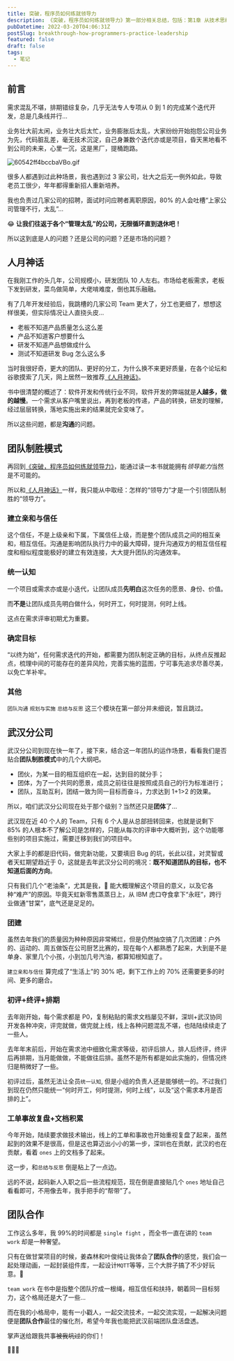 ```yaml
---
title: 突破，程序员如何练就领导力
description: 《突破，程序员如何练就领导力》第一部分相关总结，包括：第1章 从技术思维到领导思维，第2章 突破自我，团队制胜的模式。
pubDatetime: 2022-03-20T04:06:31Z
postSlug: breakthrough-how-programmers-practice-leadership
featured: false
draft: false
tags:
  - 笔记
---
```


## 前言

需求混乱不堪，排期错综复杂，几乎无法专人专项从 0 到 1 的完成某个迭代开发，总是几条线并行...

业务壮大前太闲，业务壮大后太忙，业务膨胀后太乱，大家纷纷开始抱怨公司业务为先，代码脏乱差，毫无技术沉淀，自己身兼数个迭代亦或是项目，昏天黑地看不到公司的未来，心里一沉，这是黑厂，提桶跑路。

![60542ff4bccbaVBo.gif](/images/breakthrough/60542ff4bccbaVBo.gif)

很多人都遇到过此种场景，我也遇到过 3 家公司，壮大之后无一例外如此，导致老员工很少，年年都得重新招人重新培养。

我也负责过几家公司的招聘，面试时问应聘者离职原因，80% 的人会吐槽“上家公司管理不行，太乱”...

😂 **让我们往返于各个“管理太乱”的公司，无限循环直到退休吧！**

所以这到底是人的问题？还是公司的问题？还是市场的问题？

## 人月神话

在我刚工作的头几年，公司规模小，研发团队 10 人左右。市场给老板需求，老板下发到研发，菜鸟做简单，大佬啃难度，倒也其乐融融。

有了几年开发经验后，我跳槽的几家公司 Team 更大了，分工也更细了，想想这样很美，但实际情况让人直挠头皮...

- 老板不知道产品质量怎么这么差
- 产品不知道客户想要什么
- 研发不知道产品想做成什么
- 测试不知道研发 Bug 怎么这么多

当时我很好奇，更大的团队、更好的分工，为什么换不来更好质量，在各个论坛和谷歌摸索了几天，网上居然一致推荐[《人月神话》](https://book.douban.com/subject/1102259/)。

书中很清楚的概述了：软件开发和传统行业不同，软件开发的弊端就是**人越多，做的越慢**。一个需求从客户嘴里说出，再到老板的传递，产品的转换，研发的理解，经过层层转换，落地实施出来的结果就完全变味了。

所以这些问题，都是**沟通**的问题。

## 团队制胜模式

再回到[《突破，程序员如何练就领导力》](https://book.douban.com/subject/30320112/)，能通过读一本书就能拥有*领导能力*当然是不可能的。

所以和[《人月神话》](https://book.douban.com/subject/1102259/)一样，我只能从中取经：怎样的“领导力”才是一个引领团队制胜的“领导力”。

### 建立亲和与信任

这个信任，不是上级亲和下属，下属信任上级，而是整个团队成员之间的相互亲和，相互信任。沟通是影响团队执行力中的最大障碍，提升沟通双方的相互信任程度和相似程度能极好的建立有效连接，大大提升团队的沟通效率。

### 统一认知

一个项目或需求亦或是小迭代，让团队成员**先明白**这次任务的愿景、身份、价值。

而**不是**让团队成员先明白做什么，何时开工，何时提测，何时上线。

这点在需求评审初期尤为重要。

### 确定目标

“以终为始”，任何需求迭代的开始，都需要为团队制定正确的目标，从终点反推起点，梳理中间的可能存在的差异风险，完善实施的蓝图，宁可事先追求尽善尽美，以免亡羊补牢。

### 其他

`团队沟通` `规划与实施` `总结与反思` 这三个模块在第一部分并未细说，暂且跳过。

## 武汉分公司

武汉分公司到现在快一年了，接下来，结合这一年团队的运作场景，看看我们是否贴合**团队制胜模式**中的几个大纲吧。

- 团伙，为某一目的相互组织在一起，达到目的就分手；
- 团体，为了一个共同的愿景，成员之前往往是按照成员自己的行为标准进行；
- 团队，互助互利，团结一致为同一目标而奋斗，力求达到 1+1>2 的效果。

所以，咱们武汉分公司现在处于那个级别？当然还只是**团体**了...

武汉现在近 40 个人的 Team，只有 6 个人是从总部扭转回来，也就是说剩下 85% 的人根本不了解公司是怎样的，只能从每次的评审中大概听到，这个功能哪些别的项目实施过，需要迁移到我们的项目中。

大家上手的都是旧代码，做完新功能，又要填旧 Bug 的坑，长此以往，对灵智或者天虹期望趋近于 0，这就是去年武汉分公司的境况：**既不知道团队的目标，也不知道后面的方向**。

只有我们几个“老油条”，尤其是我，🤔 能大概理解这个项目的意义，以及它各种“难产”的原因。毕竟天虹新零售蒸蒸日上，从 IBM 虎口夺食拿下“永旺”，跨行业做通“甘棠”，底气还是足足的。

### 团建

虽然去年我们的质量因为种种原因非常稀烂，但是仍然抽空搞了几次团建：户外的、运动的、周五做饭在公司厨艺比赛的，现在每个人都熟悉了起来，大到是不是单身、家里几个小孩，小到加几号汽油，都算知根知底了。

`建立亲和与信任` 算完成了“生活上”的 30% 吧，剩下工作上的 70% 还需要更多的时间、更多的磨合。

### 初评+终评+排期

去年刚开始，每个需求都是 P0，复制粘贴的需求文档屡见不鲜，深圳+武汉协同开发各种冲突，评完就做，做完就上线，线上各种问题混乱不堪，也陆陆续续走了一些人。

去年年末前后，开始在需求池中细致化需求等级，初评后排人，排人后终评，终评后再排期，当月能做做，不能做往后排。虽然不是所有都是如此实施的，但情况终归是稍微好了一些。

初评过后，虽然无法让全员`统一认知`, 但是小组的负责人还是能够统一的。不过我们到现在仍然只能统一“何时开工，何时提测，何时上线”，以及“这个需求本月是否排的上”。

### 工单事故复盘+文档积累

今年开始，陆续要求做技术输出，线上的工单和事故也开始重视复盘了起来，虽然起到的效果不是很高，但是这也算迈出小小的第一步，深圳也在贡献，武汉的也在贡献，看着 `ones` 上的文档多了起来。

这一步，和`总结与反思` 倒是粘上了一点边。

远的不说，起码新人入职之后一些流程规范，现在倒是直接贴几个 `ones` 地址自己看看即可，不用像去年，我手把手的“帮带”了。

## 团队合作

工作这么多年，我 99%的时间都是 `single fight` ，而全书一直在讲的 `team work` 却是一种奢望。

只有在做甘棠项目的时候，姜森林和叶俊纯让我体会了**团队合作**的感觉，我们会一起处理动画，一起封装组件库，一起设计`MQTT`等等，三个大胖子搞了不少好玩意。🥳

`team work` 在书中是指整个团队拧成一根绳，相互信任和扶持，朝着同一目标努力，这个格局还是大了一些...

而在我的小格局中，能有一小戳人，一起交流技术，一起交流实现，一起解决问题便是**团队合作**最佳的催化剂，希望今年我也能把武汉前端团队盘活盘透。

掌声送给跟我共事~~被我坑过~~的你们！

👏👏👏
